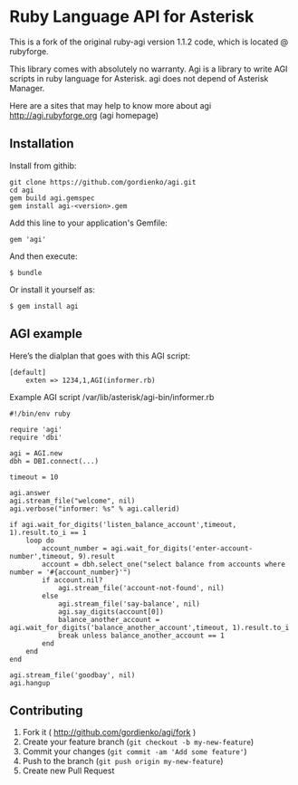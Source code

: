 # Ruby Language API for Asterisk

This is a fork of the original ruby-agi version 1.1.2 code, which is located @ rubyforge.

This library comes with absolutely no warranty. Agi is a library to write AGI scripts in ruby language for Asterisk. agi does not depend of Asterisk Manager.

Here are a sites that may help to know more about agi
http://agi.rubyforge.org           (agi homepage)

## Installation

Install from githib:

    git clone https://github.com/gordienko/agi.git
    cd agi
    gem build agi.gemspec
    gem install agi-<version>.gem
    
Add this line to your application's Gemfile:

    gem 'agi'

And then execute:

    $ bundle

Or install it yourself as:

    $ gem install agi

## AGI example

Here’s the dialplan that goes with this AGI script:

    [default]
        exten => 1234,1,AGI(informer.rb)

Example AGI script /var/lib/asterisk/agi-bin/informer.rb
 
    #!/bin/env ruby
    
    require 'agi'
    require 'dbi'
   
    agi = AGI.new
    dbh = DBI.connect(...)
    
    timeout = 10
    
    agi.answer
    agi.stream_file("welсome", nil)
    agi.verbose("informer: %s" % agi.callerid)
    
    if agi.wait_for_digits('listen_balance_account',timeout, 1).result.to_i == 1
        loop do
            account_number = agi.wait_for_digits('enter-account-number',timeout, 9).result
            account = dbh.select_one("select balance from accounts where number = '#{account_number}'")
            if account.nil?
                agi.stream_file('account-not-found', nil)
            else
                agi.stream_file('say-balance', nil)
                agi.say_digits(account[0])
                balance_another_account = agi.wait_for_digits('balance_another_account',timeout, 1).result.to_i 
                break unless balance_another_account == 1
            end
        end
    end
    
    agi.stream_file('goodbay', nil)
    agi.hangup

## Contributing

1. Fork it ( http://github.com/gordienko/agi/fork )
2. Create your feature branch (`git checkout -b my-new-feature`)
3. Commit your changes (`git commit -am 'Add some feature'`)
4. Push to the branch (`git push origin my-new-feature`)
5. Create new Pull Request
